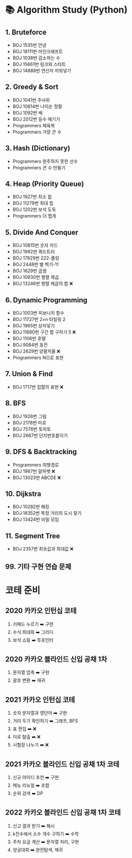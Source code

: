# 📚 Algorithm Study (Python)

## 1. Bruteforce

- BOJ 1535번 안녕
- BOJ 18111번 마인크래프트
- BOJ 1038번 감소하는 수
- BOJ 15661번 링크와 스타트
- BOJ 14888번 연산자 끼워넣기


## 2. Greedy & Sort

- BOJ 1041번 주사위
- BOJ 10814번 나이순 정렬
- BOJ 1092번 배 
- BOJ 2012번 등수 매기기
- Programmers 체육복
- Programmers 가장 큰 수 


## 3. Hash (Dictionary)

- Programmers 완주하지 못한 선수 
- Programmers 큰 수 만들기 


## 4. Heap (Priority Queue)

- BOJ 1927번 최소 힙
- BOJ 11279번 최대 힙
- BOJ 1202번 보석 도둑
- Programmers 더 맵게 

## 5. Divide And Conquer

- BOJ 10815번 숫자 카드
- BOJ 1992번 쿼드트리
- BOJ 17829번 222-풀링
- BOJ 2448번 별 찍기-11
- BOJ 1629번 곱셈
- BOJ 10830번 행렬 제곱
- BOJ 13246번 행렬 제곱의 합 ❌


## 6. Dynamic Programming

- BOJ 1003번 피보나치 함수
- BOJ 11727번 2×n 타일링 2
- BOJ 1965번 상자넣기
- BOJ 11660번 구간 합 구하기 5 ❌
- BOJ 1106번 호텔
- BOJ 9084번 동전
- BOJ 2629번 양팔저울 ❌
- Programmers N으로 표현 


## 7. Union & Find

- BOJ 1717번 집합의 표현 ❌


## 8. BFS

- BOJ 1926번 그림
- BOJ 2178번 미로
- BOJ 7576번 토마토
- BOJ 2667번 단지번호붙이기 


## 9. DFS & Backtracking

- Programmers 여행경로 
- BOJ 1987번 알파벳 ❌
- BOJ 13023번 ABCDE ❌


## 10. Dijkstra

- BOJ 10282번 해킹
- BOJ 18352번 특정 거리의 도시 찾기
- BOJ 13424번 비밀 모임


## 11. Segment Tree

- BOJ 2357번 최솟값과 최대값 ❌


## 99. 기타 구현 연습 문제


# 코테 준비

## 2020 카카오 인턴십 코테

1. 키패드 누르기 ➡️ 구현 
2. 수식 최대화  ➡️ 그리디 
3. 보석 쇼핑 ➡️ 투포인터 


## 2020 카카오 블라인드 신입 공채 1차

1. 문자열 압축 ➡️ 구현 
2. 괄호 변환 ➡️ 재귀 


## 2021 카카오 인턴십 코테

1. 숫자 문자열과 영단어 ➡️ 구현 
2. 거리 두기 확인하기 ➡️ 그래프, BFS
3. 표 편집 ➡️  ❌ 
4. 미로 탈출 ➡️ ❌
5. 시험장 나누기 ➡️  ❌


## 2021 카카오 블라인드 신입 공채 1차 코테
1. 신규 아이디 추천 ➡️ 구현
2. 메뉴 리뉴얼 ➡️ 조합
3. 순위 검색 ➡️ DP 


## 2022 카카오 블라인드 신입 공채 1차 코테

1. 신고 결과 받기 ➡️ 해시 
2. k진수에서 소수 개수 구하기 ➡️ 수학 
3. 주차 요금 계산 ➡️ 문자열 처리, 구현 
4. 양궁대회 ➡️ 완전탐색, 재귀 